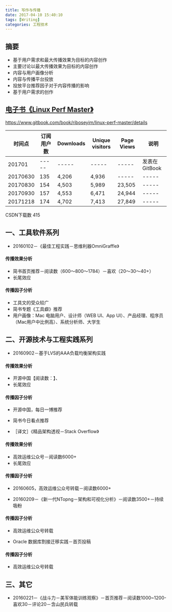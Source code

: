 ```yaml
---
title: 写作与传播
date: 2017-04-10 15:40:10
tags: [Writing]
categories: 工程技术
---
```

## 摘要
- 基于用户需求和最大传播效果为目标的内容创作
- 主要讨论以最大传播效果为目标的内容创作
- 内容与用户画像分析
- 内容与传播平台投放
- 投放平台推荐因子对于内容传播的影响
- 基于用户需求的创作

<!--more-->

## [电子书《Linux Perf Master》](https://riboseyim.github.io/2017/02/09/eBook/)
https://www.gitbook.com/book/riboseyim/linux-perf-master/details

|时间点|订阅用户数|Downloads|Unique visitors|Page Views|说明|
|-----|-----|-----|-----|-----|-----|
|201701|-----|-----|-----|-----|发表在GitBook|
|20170630|135|4,206|4,936|-----|-----|
|20170830|154|4,503|5,989|23,505|-----|
|20170930|157|4,553|6,471|24,944|-----|
|20171218|174|4,702|7,413|27,849|-----|

CSDN下载数 415

## 一、工具软件系列

- 20160102－《最佳工程实践－思维利器OmniGraffle》

#### 传播效果分析
- 简书首页推荐－阅读数（600～800～1784）－喜欢（20～30～40+）
- 长尾效应

#### 传播因子分析
- 工具文的受众较广
- 简书专题《工具癖》推荐
- 用户画像：Mac 电脑用户、设计师（WEB UI、App UI）、产品经理、程序员（Mac用户中比例高）、系统分析师、大学生

## 二、开源技术与工程实践系列

- 20160902－基于LVS的AAA负载均衡架构实践
#### 传播效果分析
- 开源中国【阅读数：】、
- 长尾效应

#### 传播因子分析
- 开源中国，每日一博推荐
- 简书今日看点推荐

- ［译文］《精品架构透视－Stack Overflow》
#### 传播效果分析
- 高效运维公众号－阅读数6000+
- 长尾效应

#### 传播因子分析
- 20160605，高效运维公众号转载－阅读数6000+

- 20160209－《新一代NTopng－架构和可视化分析》－阅读数3500+－持续吸粉
#### 传播因子分析
- 高效运维公众号转载

- Oracle 数据库割接迁移实践－首页投稿
#### 传播因子分析
- 高效运维公众号转载

## 三、其它
- 20160221－《战斗力－美军体能训练观察》－首页推荐－阅读数1000~1200-喜欢30－评论20－含山民兵转载
